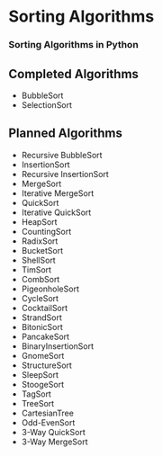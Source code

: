 # Sorting Algorithms

### Sorting Algorithms in Python

## Completed Algorithms
* BubbleSort
* SelectionSort

## Planned Algorithms
* Recursive BubbleSort
* InsertionSort
* Recursive InsertionSort
* MergeSort
* Iterative MergeSort
* QuickSort
* Iterative QuickSort
* HeapSort
* CountingSort
* RadixSort
* BucketSort
* ShellSort
* TimSort
* CombSort
* PigeonholeSort
* CycleSort
* CocktailSort
* StrandSort
* BitonicSort
* PancakeSort
* BinaryInsertionSort
* GnomeSort
* StructureSort
* SleepSort
* StoogeSort
* TagSort
* TreeSort
* CartesianTree
* Odd-EvenSort
* 3-Way QuickSort
* 3-Way MergeSort